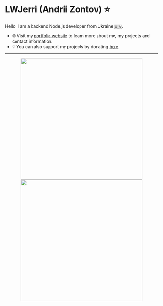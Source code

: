 # LWJerri (Andrii Zontov) ⭐

Hello! I am a backend Node.js developer from Ukraine 🇺🇦.

- 🌐 Visit my [portfolio website](https://lwjerri.dev) to learn more about me, my projects and contact information.
- 💡 You can also support my projects by donating [here](https://send.monobank.ua/8webyivBtV).

---

<p align="center">
  <img src="https://github-readme-stats.vercel.app/api?username=LWJerri&show_icons=true&theme=dark&hide_border=true" width="400">
  <img src="https://github-readme-streak-stats.herokuapp.com?user=LWJerri&theme=dark&hide_border=true" width="400">
</p>
